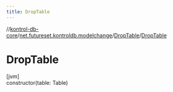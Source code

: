 ```yaml
---
title: DropTable
---
```

//[kontrol-db-core](../../../index.html)/[net.futureset.kontroldb.modelchange](../index.html)/[DropTable](index.html)/[DropTable](-drop-table.html)



# DropTable



[jvm]\
constructor(table: Table)




